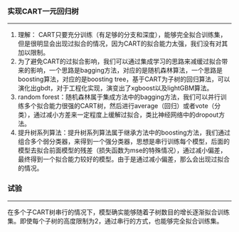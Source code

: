 ### 实现CART一元回归树
---
1. 理解： CART只要充分训练（有足够的分支和深度），能够完全拟合训练集，但是很明显会出现过拟合的情况，因为CART的拟合能力太强，我们没有对其加以限制。
2. 为了避免CART的过拟合影响，我们可以通过集成学习的思路来减缓过拟合带来的影响，一个思路是bagging方法，对应的是随机森林算法，一个思路是boosting算法，对应的是boosting tree，基于CART为子树的回归算法，可以演化出gbdt，对于工程化实现，演变出了xgboost以及lightGBM算法。
3. random forest：随机森林属于集成方法中的bagging方法，我们可以并行训练多个拟合能力很强的CART树，然后进行average（回归）或者vote（分类），通过减小方差来一定程度上缓解过拟合，类比神经网络中的dropout方法。
4. 提升树系列算法：提升树系列算法属于继承方法中的boosting方法，我们通过组合多个弱分类器，来得到一个强分类器，思想是串行训练每个模型，后面的模型去拟合前面模型的残差（损失函数为mse的特殊情况），通过减小偏差，最终得到一个拟合能力较好的模型。由于是通过减小偏差，那么会出现过拟合的情况。

### 试验
---
在多个子CART树串行的情况下，模型确实能够随着子树数目的增长逐渐拟合训练集。即使每个子树的高度限制为2，通过串行的方式，也能够完全拟合训练集。

